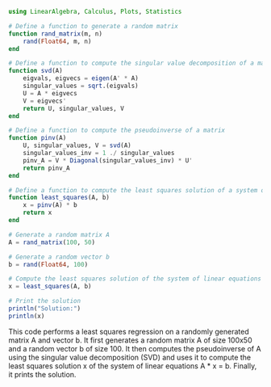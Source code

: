 ```julia
using LinearAlgebra, Calculus, Plots, Statistics

# Define a function to generate a random matrix
function rand_matrix(m, n)
    rand(Float64, m, n)
end

# Define a function to compute the singular value decomposition of a matrix
function svd(A)
    eigvals, eigvecs = eigen(A' * A)
    singular_values = sqrt.(eigvals)
    U = A * eigvecs
    V = eigvecs'
    return U, singular_values, V
end

# Define a function to compute the pseudoinverse of a matrix
function pinv(A)
    U, singular_values, V = svd(A)
    singular_values_inv = 1 ./ singular_values
    pinv_A = V * Diagonal(singular_values_inv) * U'
    return pinv_A
end

# Define a function to compute the least squares solution of a system of linear equations
function least_squares(A, b)
    x = pinv(A) * b
    return x
end

# Generate a random matrix A
A = rand_matrix(100, 50)

# Generate a random vector b
b = rand(Float64, 100)

# Compute the least squares solution of the system of linear equations A * x = b
x = least_squares(A, b)

# Print the solution
println("Solution:")
println(x)

```

This code performs a least squares regression on a randomly generated matrix A and vector b. It first generates a random matrix A of size 100x50 and a random vector b of size 100. It then computes the pseudoinverse of A using the singular value decomposition (SVD) and uses it to compute the least squares solution x of the system of linear equations A * x = b. Finally, it prints the solution.